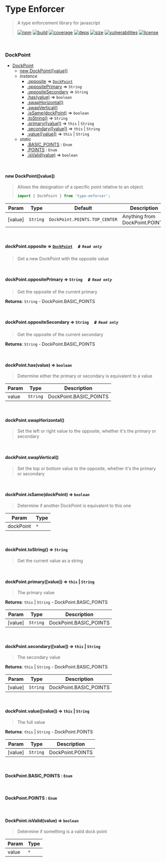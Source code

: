 # Type Enforcer

> A type enforcement library for javascript
>
> [![npm][npm]][npm-url]
[![build][build]][build-url]
[![coverage][coverage]][coverage-url]
[![deps][deps]][deps-url]
[![size][size]][size-url]
[![vulnerabilities][vulnerabilities]][vulnerabilities-url]
[![license][license]][license-url]


<br><a name="DockPoint"></a>

### DockPoint

* [DockPoint](#DockPoint)
    * [new DockPoint([value])](#new_DockPoint_new)
    * _instance_
        * [.opposite](#DockPoint+opposite) ⇒ [<code>DockPoint</code>](#DockPoint)
        * [.oppositePrimary](#DockPoint+oppositePrimary) ⇒ <code>String</code>
        * [.oppositeSecondary](#DockPoint+oppositeSecondary) ⇒ <code>String</code>
        * [.has(value)](#DockPoint+has) ⇒ <code>boolean</code>
        * [.swapHorizontal()](#DockPoint+swapHorizontal)
        * [.swapVertical()](#DockPoint+swapVertical)
        * [.isSame(dockPoint)](#DockPoint+isSame) ⇒ <code>boolean</code>
        * [.toString()](#DockPoint+toString) ⇒ <code>String</code>
        * [.primary([value])](#DockPoint+primary) ⇒ <code>this</code> \| <code>String</code>
        * [.secondary([value])](#DockPoint+secondary) ⇒ <code>this</code> \| <code>String</code>
        * [.value([value])](#DockPoint+value) ⇒ <code>this</code> \| <code>String</code>
    * _static_
        * [.BASIC_POINTS](#DockPoint.BASIC_POINTS) : <code>Enum</code>
        * [.POINTS](#DockPoint.POINTS) : <code>Enum</code>
        * [.isValid(value)](#DockPoint.isValid) ⇒ <code>boolean</code>


<br><a name="new_DockPoint_new"></a>

#### new DockPoint([value])
> Allows the designation of a specific point relative to an object.> > ``` javascript> import { DockPoint } from 'type-enforcer';> ```


| Param | Type | Default | Description |
| --- | --- | --- | --- |
| [value] | <code>String</code> | <code>DockPoint.POINTS.TOP_CENTER</code> | Anything from DockPoint.POINTS |


<br><a name="DockPoint+opposite"></a>

#### dockPoint.opposite ⇒ [<code>DockPoint</code>](#DockPoint)&nbsp;&nbsp;&nbsp;&nbsp;&nbsp;_`🔒 Read only`_

> Get a new DockPoint with the opposite value


<br><a name="DockPoint+oppositePrimary"></a>

#### dockPoint.oppositePrimary ⇒ <code>String</code>&nbsp;&nbsp;&nbsp;&nbsp;&nbsp;_`🔒 Read only`_

> Get the opposite of the current primary

**Returns**: <code>String</code> - DockPoint.BASIC_POINTS  

<br><a name="DockPoint+oppositeSecondary"></a>

#### dockPoint.oppositeSecondary ⇒ <code>String</code>&nbsp;&nbsp;&nbsp;&nbsp;&nbsp;_`🔒 Read only`_

> Get the opposite of the current secondary

**Returns**: <code>String</code> - DockPoint.BASIC_POINTS  

<br><a name="DockPoint+has"></a>

#### dockPoint.has(value) ⇒ <code>boolean</code>
> Determine either the primary or secondary is equivalent to a value


| Param | Type | Description |
| --- | --- | --- |
| value | <code>String</code> | DockPoint.BASIC_POINTS |


<br><a name="DockPoint+swapHorizontal"></a>

#### dockPoint.swapHorizontal()
> Set the left or right value to the opposite, whether it's the primary or secondary


<br><a name="DockPoint+swapVertical"></a>

#### dockPoint.swapVertical()
> Set the top or bottom value to the opposite, whether it's the primary or secondary


<br><a name="DockPoint+isSame"></a>

#### dockPoint.isSame(dockPoint) ⇒ <code>boolean</code>
> Determine if another DockPoint is equivalent to this one


| Param | Type |
| --- | --- |
| dockPoint | <code>\*</code> | 


<br><a name="DockPoint+toString"></a>

#### dockPoint.toString() ⇒ <code>String</code>
> Get the current value as a string


<br><a name="DockPoint+primary"></a>

#### dockPoint.primary([value]) ⇒ <code>this</code> \| <code>String</code>
> The primary value

**Returns**: <code>this</code> \| <code>String</code> - DockPoint.BASIC_POINTS  

| Param | Type | Description |
| --- | --- | --- |
| [value] | <code>String</code> | DockPoint.BASIC_POINTS |


<br><a name="DockPoint+secondary"></a>

#### dockPoint.secondary([value]) ⇒ <code>this</code> \| <code>String</code>
> The secondary value

**Returns**: <code>this</code> \| <code>String</code> - DockPoint.BASIC_POINTS  

| Param | Type | Description |
| --- | --- | --- |
| [value] | <code>String</code> | DockPoint.BASIC_POINTS |


<br><a name="DockPoint+value"></a>

#### dockPoint.value([value]) ⇒ <code>this</code> \| <code>String</code>
> The full value

**Returns**: <code>this</code> \| <code>String</code> - DockPoint.POINTS  

| Param | Type | Description |
| --- | --- | --- |
| [value] | <code>String</code> | DockPoint.POINTS |


<br><a name="DockPoint.BASIC_POINTS"></a>

#### DockPoint.BASIC\_POINTS : <code>Enum</code>

<br><a name="DockPoint.POINTS"></a>

#### DockPoint.POINTS : <code>Enum</code>

<br><a name="DockPoint.isValid"></a>

#### DockPoint.isValid(value) ⇒ <code>boolean</code>
> Determine if something is a valid dock point


| Param | Type |
| --- | --- |
| value | <code>\*</code> | 


[npm]: https://img.shields.io/npm/v/type-enforcer.svg
[npm-url]: https://npmjs.com/package/type-enforcer
[build]: https://travis-ci.org/DarrenPaulWright/type-enforcer.svg?branch&#x3D;master
[build-url]: https://travis-ci.org/DarrenPaulWright/type-enforcer
[coverage]: https://coveralls.io/repos/github/DarrenPaulWright/type-enforcer/badge.svg?branch&#x3D;master
[coverage-url]: https://coveralls.io/github/DarrenPaulWright/type-enforcer?branch&#x3D;master
[deps]: https://david-dm.org/darrenpaulwright/type-enforcer.svg
[deps-url]: https://david-dm.org/darrenpaulwright/type-enforcer
[size]: https://packagephobia.now.sh/badge?p&#x3D;type-enforcer
[size-url]: https://packagephobia.now.sh/result?p&#x3D;type-enforcer
[vulnerabilities]: https://snyk.io/test/github/DarrenPaulWright/type-enforcer/badge.svg?targetFile&#x3D;package.json
[vulnerabilities-url]: https://snyk.io/test/github/DarrenPaulWright/type-enforcer?targetFile&#x3D;package.json
[license]: https://img.shields.io/github/license/DarrenPaulWright/type-enforcer.svg
[license-url]: https://npmjs.com/package/type-enforcer/LICENSE.md
